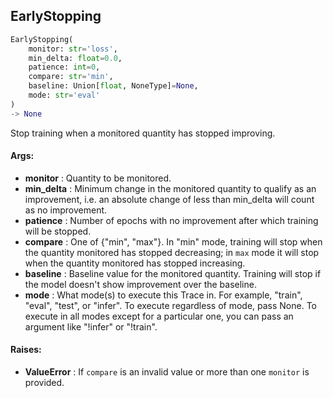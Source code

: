 ## EarlyStopping
```python
EarlyStopping(
	monitor: str='loss',
	min_delta: float=0.0,
	patience: int=0,
	compare: str='min',
	baseline: Union[float, NoneType]=None,
	mode: str='eval'
)
-> None
```
Stop training when a monitored quantity has stopped improving.


#### Args:

* **monitor** :  Quantity to be monitored.
* **min_delta** :  Minimum change in the monitored quantity to qualify as an improvement, i.e. an        absolute change of less than min_delta will count as no improvement.
* **patience** :  Number of epochs with no improvement after which training will be stopped.
* **compare** :  One of {"min", "max"}. In "min" mode, training will stop when the quantity monitored        has stopped decreasing; in `max` mode it will stop when the quantity monitored has stopped increasing.
* **baseline** :  Baseline value for the monitored quantity. Training will stop if the model doesn't        show improvement over the baseline.
* **mode** :  What mode(s) to execute this Trace in. For example, "train", "eval", "test", or "infer". To execute        regardless of mode, pass None. To execute in all modes except for a particular one, you can pass an argument        like "!infer" or "!train".

#### Raises:

* **ValueError** :  If `compare` is an invalid value or more than one `monitor` is provided.